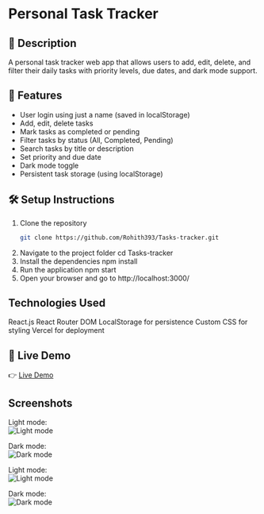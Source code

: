 # Personal Task Tracker

## 📖 Description
A personal task tracker web app that allows users to add, edit, delete, and filter their daily tasks with priority levels, due dates, and dark mode support.

## 🚀 Features
- User login using just a name (saved in localStorage)
- Add, edit, delete tasks
- Mark tasks as completed or pending
- Filter tasks by status (All, Completed, Pending)
- Search tasks by title or description
- Set priority and due date
- Dark mode toggle
- Persistent task storage (using localStorage)

## 🛠 Setup Instructions
1. Clone the repository  
   ```bash
   git clone https://github.com/Rohith393/Tasks-tracker.git
2. Navigate to the project folder
   cd Tasks-tracker
3.  Install the dependencies
   npm install
4. Run the application
   npm start
5. Open your browser and go to http://localhost:3000/

## Technologies Used
React.js
React Router DOM
LocalStorage for persistence
Custom CSS for styling
Vercel for deployment

## 🔗 Live Demo

👉 [Live Demo](https://tasks-tracker-three.vercel.app/)

## Screenshots

Light mode:  
![Light mode](screenshots/light-mode.png)

Dark mode:  
![Dark mode](screenshots/dark-mode.png)

Light mode:  
![Light mode](screenshots\light_mode_with_tasks.png)

Dark mode:  
![Dark mode](screenshots\dark_mode_with_tasks.png)

